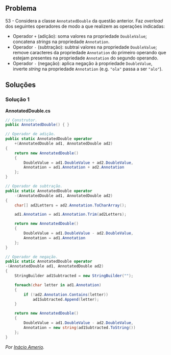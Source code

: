 ## Problema

53 - Considera a classe `AnnotatedDouble` da questão anterior. Faz _overload_
dos seguintes operadores de modo a que realizem as operações indicadas:

* Operador `+` (adição): soma valores na propriedade `DoubleValue`; concatena
  _strings_ na propriedade `Annotation`.
* Operador `-` (subtração): subtrai valores na propriedade `DoubleValue`;
  remove caracteres da propriedade `Annotation` do primeiro operando que
  estejam presentes na propriedade `Annotation` do segundo operando.
* Operador `-` (negação): aplica negação à propriedade `DoubleValue`, inverte
  _string_ na propriedade `Annotation` (e.g. `"ola"` passa a ser `"alo"`).

## Soluções

### Solução 1

**AnnotatedDouble.cs**

```cs
// Construtor.
public AnnotatedDouble() { }

// Operador de adição.
public static AnnotatedDouble operator
    +(AnnotatedDouble ad1, AnnotatedDouble ad2)
{
    return new AnnotatedDouble()
    {
        DoubleValue = ad1.DoubleValue + ad2.DoubleValue,
        Annotation = ad1.Annotation + ad2.Annotation
    };
}

// Operador de subtração.
public static AnnotatedDouble operator
    -(AnnotatedDouble ad1, AnnotatedDouble ad2)
{
    char[] ad2Letters = ad2.Annotation.ToCharArray();

    ad1.Annotation = ad1.Annotation.Trim(ad2Letters);

    return new AnnotatedDouble()
    {
        DoubleValue = ad1.DoubleValue - ad2.DoubleValue,
        Annotation = ad1.Annotation
    };
}

// Operador de negação.
public static AnnotatedDouble operator
-(AnnotatedDouble ad1, AnnotatedDouble ad2)
{
    StringBuilder ad1Subtracted = new StringBuilder("");

    foreach(char letter in ad1.Annotation)
    {
        if (!ad2.Annotation.Contains(letter))
            ad1Subtracted.Append(letter);
    }

    return new AnnotatedDouble()
    {
        DoubleValue = ad1.DoubleValue - ad2.DoubleValue,
        Annotation = new string(ad1Subtracted.ToString())
    };
}
```

*Por [Inácio Amerio](https://github.com/FPTheFluffyPawed).*